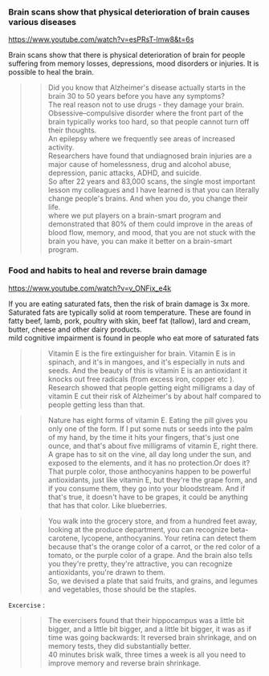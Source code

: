
### Brain scans show that physical deterioration of brain causes various diseases  
https://www.youtube.com/watch?v=esPRsT-lmw8&t=6s

Brain scans show that there is physical deterioration of brain for people suffering from memory losses, depressions, mood disorders or injuries. It is possible to heal the brain.  

>> Did you know that Alzheimer's disease actually starts in the brain 30 to 50 years before you have any symptoms?  
>> The real reason not to use drugs - they damage your brain.  
>> Obsessive–compulsive disorder where the front part of the brain typically works too hard, so that people cannot turn off their thoughts.  
>> An epilepsy where we frequently see areas of increased activity.  
>> Researchers have found that undiagnosed brain injuries are a major cause of homelessness, drug and alcohol abuse, depression, panic attacks, ADHD, and suicide.  
>> So after 22 years and 83,000 scans, the single most important lesson my colleagues and I have learned is that you can literally change people's brains. And when you do, you change their life.  
>> where we put players on a brain-smart program and demonstrated that 80% of them could improve in the areas of blood flow, memory, and mood, that you are not stuck with the brain you have, you can make it better on a brain-smart program.  

### Food and habits to heal and reverse brain damage  
https://www.youtube.com/watch?v=v_ONFix_e4k

If you are eating saturated fats, then the risk of brain damage is 3x more. Saturated fats are typically solid at room temperature. These are found in fatty beef, lamb, pork, poultry with skin, beef fat (tallow), lard and cream, butter, cheese and other dairy products.  
mild cognitive impairment is found in people who eat more of saturated fats  
>> Vitamin E is the fire extinguisher for brain. Vitamin E is in spinach, and it's in mangoes, and it's especially in nuts and seeds. And the beauty of this is vitamin E is an antioxidant it knocks out free radicals (from excess iron, copper etc ).  Research showed that people getting eight milligrams a day of vitamin E cut their risk of Alzheimer's by about half compared to people getting less than that.  

>> Nature has eight forms of vitamin E. Eating the pill gives you only one of the form. If I put some nuts or seeds into the palm of my hand, by the time it hits your fingers, that's just one ounce, and that's about five milligrams of vitamin E, right there.  
>> A grape has to sit on the vine, all day long under the sun, and exposed to the elements, and it has no protection.Or does it? That purple color, those anthocyanins happen to be powerful antioxidants, just like vitamin E, but they're the grape form, and if you consume them, they go into your bloodstream. And if that's true, it doesn't have to be grapes, it could be anything that has that color. Like blueberries.  

>> You walk into the grocery store, and from a hundred feet away, looking at the produce department, you can recognize beta-carotene, lycopene, anthocyanins. Your retina can detect them because that's the orange color of a carrot, or the red color of a tomato, or the purple color of a grape. And the brain also tells you they're pretty, they're attractive, you can recognize antioxidants, you're drawn to them.  
So, we devised a plate that said fruits, and grains, and legumes and vegetables, those should be the staples.  

`Excercise` :  
>> The exercisers found that their hippocampus was a little bit bigger, and a little bit bigger, and a little bit bigger, it was as if time was going backwards: It reversed brain shrinkage, and on memory tests, they did substantially better.  
40 minutes brisk walk, three times a week is all you need to improve memory and reverse brain shrinkage.  




